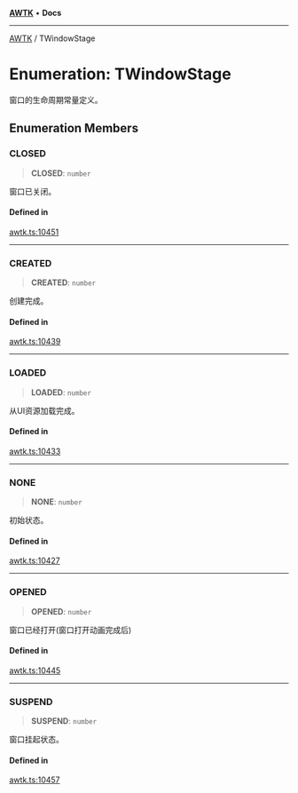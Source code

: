 [**AWTK**](../README.md) • **Docs**

***

[AWTK](../globals.md) / TWindowStage

# Enumeration: TWindowStage

窗口的生命周期常量定义。

## Enumeration Members

### CLOSED

> **CLOSED**: `number`

窗口已关闭。

#### Defined in

[awtk.ts:10451](https://github.com/zlgopen/awtk-binding/blob/eba643a28b6249e8f99055dcbc6755f195868c97/tools/code_gen/js/output/awtk.ts#L10451)

***

### CREATED

> **CREATED**: `number`

创建完成。

#### Defined in

[awtk.ts:10439](https://github.com/zlgopen/awtk-binding/blob/eba643a28b6249e8f99055dcbc6755f195868c97/tools/code_gen/js/output/awtk.ts#L10439)

***

### LOADED

> **LOADED**: `number`

从UI资源加载完成。

#### Defined in

[awtk.ts:10433](https://github.com/zlgopen/awtk-binding/blob/eba643a28b6249e8f99055dcbc6755f195868c97/tools/code_gen/js/output/awtk.ts#L10433)

***

### NONE

> **NONE**: `number`

初始状态。

#### Defined in

[awtk.ts:10427](https://github.com/zlgopen/awtk-binding/blob/eba643a28b6249e8f99055dcbc6755f195868c97/tools/code_gen/js/output/awtk.ts#L10427)

***

### OPENED

> **OPENED**: `number`

窗口已经打开(窗口打开动画完成后)

#### Defined in

[awtk.ts:10445](https://github.com/zlgopen/awtk-binding/blob/eba643a28b6249e8f99055dcbc6755f195868c97/tools/code_gen/js/output/awtk.ts#L10445)

***

### SUSPEND

> **SUSPEND**: `number`

窗口挂起状态。

#### Defined in

[awtk.ts:10457](https://github.com/zlgopen/awtk-binding/blob/eba643a28b6249e8f99055dcbc6755f195868c97/tools/code_gen/js/output/awtk.ts#L10457)
